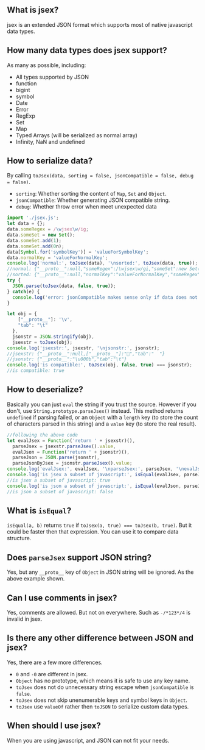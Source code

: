 ## What is jsex?
jsex is an extended JSON format which supports most of native javascript data types.


## How many data types does jsex support?
As many as possible, including:
* All types supported by JSON
* function
* bigint
* symbol
* Date
* Error
* RegExp
* Set
* Map
* Typed Arrays (will be serialized as normal array)
* Infinity, NaN and undefined


## How to serialize data?
By calling `toJsex(data, sorting = false, jsonCompatible = false, debug = false)`.
* `sorting`: Whether sorting the content of `Map`, `Set` and `Object`.
* `jsonCompatible`: Whether generating JSON compatible string.
* `debug`: Whether throw error when meet unexpected data
```javascript
import './jsex.js';
let data = {};
data.someRegex = /\wjsex\w/ig;
data.someSet = new Set();
data.someSet.add(1);
data.someSet.add(0n);
data[Symbol.for('symbolKey')] = 'valueForSymbolKey';
data.normalKey = 'valueForNormalKey';
console.log('normal:', toJsex(data), '\nsorted:', toJsex(data, true));
//normal: {"__proto__":null,"someRegex":/\wjsex\w/gi,"someSet":new Set([1,0n]),"normalKey":"valueForNormalKey",[Symbol.for("symbolKey")]:"valueForSymbolKey"} 
//sorted: {"__proto__":null,"normalKey":"valueForNormalKey","someRegex":/\wjsex\w/gi,"someSet":new Set([0n,1]),[Symbol.for("symbolKey")]:"valueForSymbolKey"}
try {
  JSON.parse(toJsex(data, false, true));
} catch(e) {
  console.log('error: jsonCompatible makes sense only if data does not contain extended types');
}

let obj = {
    ["__proto__"]: '\v',
    "tab": "\t"
  },
  jsonstr = JSON.stringify(obj),
  jsexstr = toJsex(obj);
console.log('jsexstr:', jsexstr, '\njsonstr:', jsonstr);
//jsexstr: {"__proto__":null,["__proto__"]:"","tab":"	"} 
//jsonstr: {"__proto__":"\u000b","tab":"\t"}
console.log('is compatible:', toJsex(obj, false, true) === jsonstr);
//is compatible: true
```


## How to deserialize?
Basically you can just `eval` the string if you trust the source. However if you don't, use `String.prototype.parseJsex()` instead. This method returns `undefined` if parsing failed, or an `Object` with a `length` key (to store the count of characters parsed in this string) and a `value` key (to store the real result).
```javascript
//following the above code
let evalJsex = Function('return ' + jsexstr)(),
  parseJsex = jsexstr.parseJsex().value,
  evalJson = Function('return ' + jsonstr)(),
  parseJson = JSON.parse(jsonstr),
  parseJsonByJsex = jsonstr.parseJsex().value;
console.log('evalJsex:', evalJsex, '\nparseJsex:', parseJsex, '\nevalJson:', evalJson, '\nparseJson:', parseJson, '\nparseJsonByJsex:', parseJsonByJsex);
console.log('is jsex a subset of javascript:', isEqual(evalJsex, parseJsex) && isEqual(evalJson, parseJsonByJsex));
//is jsex a subset of javascript: true
console.log('is json a subset of javascript:', isEqual(evalJson, parseJson));
//is json a subset of javascript: false
```


## What is `isEqual`?
`isEqual(a, b)` returns `true` if `toJsex(a, true) === toJsex(b, true)`. But it could be faster then that expression. You can use it to compare data structure.


## Does `parseJsex` support JSON string?
Yes, but any `__proto__` key of `Object` in JSON string will be ignored. As the above example shown.


## Can I use comments in jsex?
Yes, comments are allowed. But not on everywhere. Such as `-/*123*/4` is invalid in jsex.


## Is there any other difference between JSON and jsex?
Yes, there are a few more differences.
* `0` and `-0` are different in jsex.
* `Object` has no prototype, which means it is safe to use any key name.
* `toJsex` does not do unnecessary string escape when `jsonCompatible` is `false`.
* `toJsex` does not skip unenumerable keys and symbol keys in `Object`.
* `toJsex` use `valueOf` rather then `toJSON` to serialize custom data types.


## When should I use jsex?
When you are using javascript, and JSON can not fit your needs.